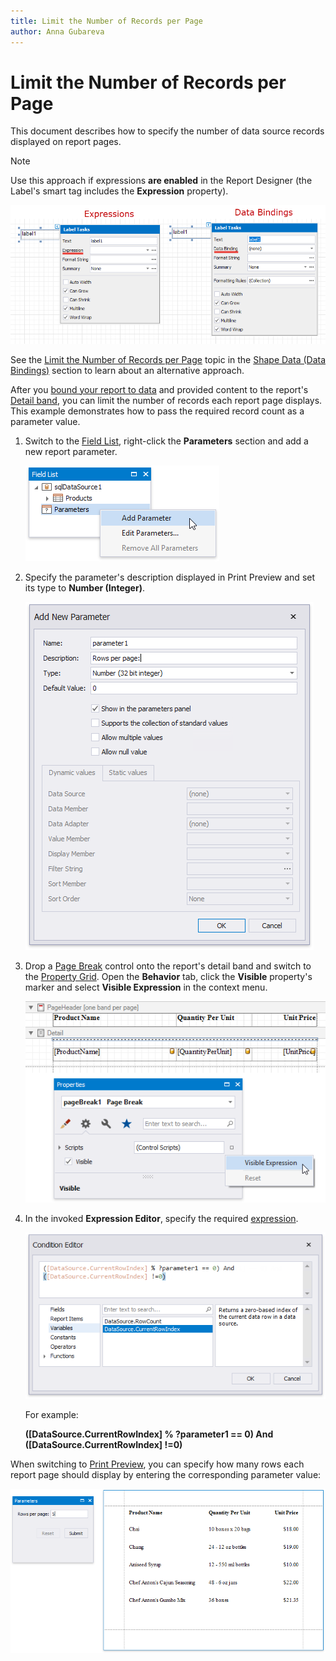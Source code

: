 ```yaml
---
title: Limit the Number of Records per Page
author: Anna Gubareva
---
```

# Limit the Number of Records per Page

This document describes how to specify the number of data source records displayed on report pages.

> [!NOTE]
> Use this approach if expressions **are enabled** in the Report Designer (the Label's smart tag includes the **Expression** property).
>
> ![](../../../../../images/eurd-label-expression-binding-modes.png)
>
> See the [Limit the Number of Records per Page](../shape-data-data-bindings/limit-the-number-of-records-per-page.md) topic in the [Shape Data (Data Bindings)](../shape-data-data-bindings.md) section to learn about an alternative approach.

After you [bound your report to data](../../bind-to-data.md) and provided content to the report's [Detail band](../../introduction-to-banded-reports.md), you can limit the number of records each report page displays. This example demonstrates how to pass the required record count as a parameter value.

1. Switch to the [Field List](../../report-designer-tools/ui-panels/field-list.md), right-click the **Parameters** section and add a new report parameter.
	
	![](../../../../../images/eurd-win-shaping-filter-add-parameter.png)

2. Specify the parameter's description displayed in Print Preview and set its type to **Number (Integer)**.
	
	![](../../../../../images/eurd-win-shaping-limit-parameter-settings.png)

3. Drop a [Page Break](../../use-report-elements/use-basic-report-controls/page-break.md) control onto the report's detail band and switch to the [Property Grid](../../report-designer-tools/ui-panels/property-grid.md). Open the **Behavior** tab, click the **Visible** property's marker and select **Visible Expression** in the context menu.
	
	![](../../../../../images/eurd-win-shaping-page-break-visible-property.png)

4. In the invoked **Expression Editor**, specify the required [expression](../../use-expressions.md).
	
	![](../../../../../images/eurd-win-shaping-page-break-visible-expression.png)
	
	For example:
	
	**([DataSource.CurrentRowIndex] % ?parameter1 == 0) And ([DataSource.CurrentRowIndex] !=0)**

When switching to [Print Preview](../../preview-print-and-export-reports.md), you can specify how many rows each report page should display by entering the corresponding parameter value:

![](../../../../../images/eurd-win-shaping-limit-rows-result.png)